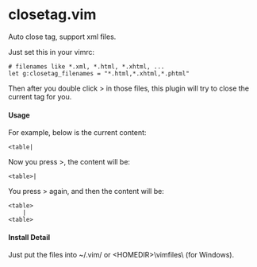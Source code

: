 closetag.vim
============

Auto close tag, support xml files.

Just set this in your vimrc:

    # filenames like *.xml, *.html, *.xhtml, ...
    let g:closetag_filenames = "*.html,*.xhtml,*.phtml"

Then after you double click &gt; in those files, this plugin will try to close the current tag for you.

#### Usage

For example, below is the current content:

    <table|

Now you press &gt;, the content will be:

    <table>|

You press &gt; again, and then the content will be:

    <table>
        |
    <table>


#### Install Detail

Just put the files into ~/.vim/ or &lt;HOMEDIR&gt;\vimfiles\ (for Windows).
